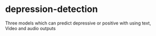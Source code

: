 # depression-detection

Three models which can predict depressive or positive with using text, Video and audio outputs